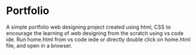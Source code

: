 # Portfolio
A simple portfolio web designing project created using html, CSS to encourage the learning of web designing from the scratch using vs code ide.
Run home.html from vs code iede or directly double click on home.html file, and open in a browser.
